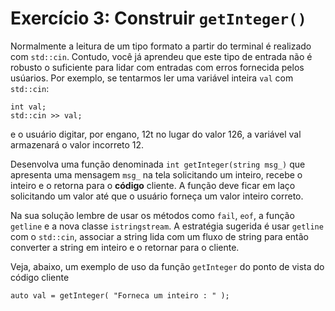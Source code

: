 # Exercício 3: Construir `getInteger()`

Normalmente a leitura de um tipo formato a partir do terminal é realizado com `std::cin`. Contudo,
você já aprendeu que este tipo de entrada não é robusto o suficiente para lidar com entradas com
erros fornecida pelos usúarios.
Por exemplo, se tentarmos ler uma variável inteira `val` com `std::cin`:

``` 
int val;
std::cin >> val;
```

e o usuário digitar, por engano, 12t no lugar do valor 126, a variável val armazenará o valor
incorreto 12.

Desenvolva uma função denominada `int getInteger(string msg_)` que apresenta uma mensagem `msg_` na tela solicitando um inteiro, recebe o inteiro e o retorna para o <b>código</b> cliente. A
função deve ficar em laço solicitando um valor até que o usuário forneça um valor inteiro correto.

Na sua solução lembre de usar os métodos como `fail`, `eof`, a função `getline` e a nova
classe `istringstream`. A estratégia sugerida é usar `getline` com o `std::cin`, associar a string
lida com um fluxo de string para então converter a string em inteiro e o retornar para o cliente.

Veja, abaixo, um exemplo de uso da função `getInteger` do ponto de vista do código cliente

```
auto val = getInteger( "Forneca um inteiro : " );
```